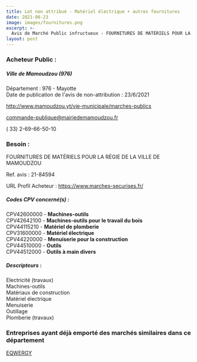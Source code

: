 ```yaml
---
title: Lot non attribué - Matériel électrique + autres fournitures
date: 2021-06-23
image: images/fournitures.png
excerpt: >-
  Avis de Marché Public infructueux - FOURNITURES DE MATÉRIELS POUR LA RÉGIE DE LA VILLE DE MAMOUDZOU
layout: post
---
```


### Acheteur Public :
##### Ville de Mamoudzou (976)
Département : 976 - Mayotte<br/>
Date de publication de l'avis de non-attribution : 23/6/2021


http://www.mamoudzou.yt/vie-municipale/marches-publics

commande-publique@mairiedemamoudzou.fr

( 33) 2-69-66-50-10
### Besoin :

FOURNITURES DE MATÉRIELS POUR LA RÉGIE DE LA VILLE DE MAMOUDZOU

Ref. avis : 21-84594

URL Profil Acheteur : https://www.marches-securises.fr/

##### Codes CPV concerné(s) :
CPV42600000 - **Machines-outils** <br/>
CPV42642100 - **Machines-outils pour le travail du bois** <br/>
CPV44115210 - **Matériel de plomberie** <br/>
CPV31600000 - **Matériel électrique** <br/>
CPV44220000 - **Menuiserie pour la construction** <br/>
CPV44510000 - **Outils** <br/>
CPV44512000 - **Outils à main divers** <br/>

##### Descripteurs :
Electricité (travaux) <br/>
Machines-outils <br/>
Matériaux de construction <br/>
Matériel électrique <br/>
Menuiserie <br/>
Outillage <br/>
Plomberie (travaux) <br/>

### Entreprises ayant déjà emporté des marchés similaires dans ce département
<a href="/entreprise-568/siren-504048414">EQWERGY</a><br/><br/>
